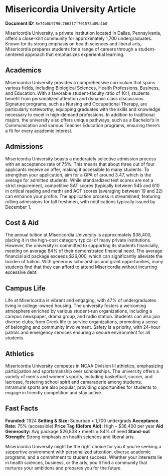 # Misericordia University Article

**Document ID:** `8e74b0b9790c7663f7f701573a09a1b0`

Misericordia University, a private institution located in Dallas, Pennsylvania, offers a close-knit community for approximately 1,700 undergraduates. Known for its strong emphasis on health sciences and liberal arts, Misericordia prepares students for a range of careers through a student-centered approach that emphasizes experiential learning.

## Academics
Misericordia University provides a comprehensive curriculum that spans various fields, including Biological Sciences, Health Professions, Business, and Education. With a favorable student-faculty ratio of 10:1, students benefit from personalized attention and dynamic class discussions. Signature programs, such as Nursing and Occupational Therapy, are particularly noteworthy, equipping graduates with the skills and knowledge necessary to excel in high-demand professions. In addition to traditional majors, the university also offers unique pathways, such as a Bachelor’s in Communication and various Teacher Education programs, ensuring there’s a fit for every academic interest.

## Admissions
Misericordia University boasts a moderately selective admission process with an acceptance rate of 75%. This means that about three out of four applicants receive an offer, making it accessible to many students. To strengthen your application, aim for a GPA of around 3.47, which is the average for admitted students. While standardized test scores are not a strict requirement, competitive SAT scores (typically between 545 and 610 in critical reading and math) and ACT scores (averaging between 19 and 22) can enhance your profile. The application process is streamlined, featuring rolling admissions for fall freshmen, with notifications typically issued by December 1.

## Cost & Aid
The annual tuition at Misericordia University is approximately $38,400, placing it in the high-cost category typical of many private institutions. However, the university is committed to supporting its students financially, meeting on average 84% of their demonstrated financial need. The average financial aid package exceeds $26,000, which can significantly alleviate the burden of tuition. With generous scholarships and grant opportunities, many students find that they can afford to attend Misericordia without incurring excessive debt.

## Campus Life
Life at Misericordia is vibrant and engaging, with 47% of undergraduates living in college-owned housing. The university fosters a welcoming atmosphere enriched by various student-run organizations, including a campus newspaper, drama group, and radio station. Students can also join diverse clubs, from Greek life to service organizations, promoting a sense of belonging and community involvement. Safety is a priority, with 24-hour patrols and emergency services ensuring a secure environment for all students.

## Athletics
Misericordia University competes in NCAA Division III athletics, emphasizing participation and sportsmanship over scholarships. The university offers a variety of men's and women's sports, including basketball, soccer, and lacrosse, fostering school spirit and camaraderie among students. Intramural sports are also popular, providing opportunities for students to engage in friendly competition and stay active.

## Fast Facts
**Founded:** 1924
**Setting & Size:** Suburban • 1,700 undergrads
**Acceptance Rate:** 75% (accessible)
**Price Tag (Before Aid):** High – $38,400 per year
**Aid Generosity:** Avg package $26,838 • meets ≈ 84% of need
**Stand-out Strength:** Strong emphasis on health sciences and liberal arts.

Misericordia University might be the right choice for you if you're seeking a supportive environment with personalized attention, diverse academic programs, and a commitment to student success. Whether your interests lie in health sciences, business, or the arts, you'll find a community that nurtures your ambitions and prepares you for the future.
